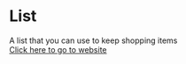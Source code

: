 # List
A list that you can use to keep shopping items  
[Click here to go to website](https://star-cyber3.github.io/List/ "Link to go to website")
